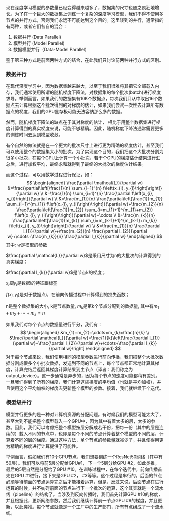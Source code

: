 现在深度学习模型的参数量已经变得越来越多了，数据集的尺寸也随之疯狂地增长。为了在一个巨大的数据集上训练一个复杂的深度学习模型，我们不得不使用多节点的并行方式，否则我们永远不可能达到这个目的。这里谈到的并行，通常指的有两种，或者它们各自的混合：

1. 数据并行 (Data Parallel)
2. 模型并行 (Model Parallel)
3. 数据模型并行（Data-Model Parallel）

鉴于第三种方式是前面两种方式的结合，在此我们只讨论前两种并行方式的区别。

### **数据并行**

在现代深度学习中，因为数据集越来越大，以至于我们很难将其把它全部载入内存，我们通常使用所谓的随机梯度下降法，对数据集的每个批次(batch)进行梯度求导。举例而言，如果我们的数据集有10K个数据点，每次我们只从中取出16个数据点去计算根据这个批次得到的对梯度的估计，如果我们尝试一次性去计算所有数据点的梯度，我们的GPU显存极可能无法容纳那么多的数据。

然而，随机梯度下降法的缺点在于其对梯度的估计， 相比于用整个数据集进行梯度计算得到的真实梯度来说，可能不够精确。因此，随机梯度下降法通常需要更多的训练时间去达到模型收敛。

有个自然的做法就是在一个更大的批次尺寸上进行更为精确的梯度估计，甚至我们可以使用整个的数据集大小的批次。为了实现这个目的，我们把这个大批次分割为很多小批次，在每个GPU上计算一个小批次，若干个GPU的梯度估计结果进行汇总后，进行加权平均，最终求和就得到了最终的大批次的梯度估计结果。

而这个过程，可以用数学过程进行保证，如：
$$
\begin{aligned}
\frac{\partial \mathcal{L}}{\partial w} &=\frac{\partial\left[\frac{1}{n} \sum_{i=1}^{n} f\left(x_{i}, y_{i}\right)\right]}{\partial w} \\
&=\frac{1}{n} \sum_{i=1}^{n} \frac{\partial f\left(x_{i}, y_{i}\right)}{\partial w} \\
&=\frac{m_{1}}{n} \frac{\partial\left[\frac{1}{m_{1}} \sum_{i=1}^{m_{1}} f\left(x_{i}, y_{i}\right)\right]}{\partial w}+\frac{m_{2}}{n} \frac{\partial\left[\frac{1}{m_{2}} \sum_{i=m_{1}+1}^{m_{1}+m_{2}} f\left(x_{i}, y_{i}\right)\right]}{\partial w}+\cdots \\
&+\frac{m_{k}}{n} \frac{\partial\left[\frac{1}{m_{k}} \sum_{i=m_{k-1}+1}^{m_{k-1}+m_{k}} f\left(x_{i}, y_{i}\right)\right]}{\partial w} \\
&=\frac{m_{1}}{n} \frac{\partial l_{1}}{\partial w}+\frac{m_{2}}{n} \frac{\partial l_{2}}{\partial w}+\cdots+\frac{m_{k}}{n} \frac{\partial l_{k}}{\partial w}
\end{aligned}
$$
其中: $w$是模型的参数

$\frac{\partial \mathcal{L}}{\partial w}$是采用尺寸为n的大批次的计算得到的真实梯度；

$\frac{\partial l_{k}}{\partial w}$是节点k的梯度；

$x_i跟y_i$是数据i的特征跟标签

$f\left(x_{i}, y_{i}\right)$是对于数据点i，在前向传播过程中计算得到的损失函数；

n是整个数据集的大小, k是节点数量, $m_k$是第k个节点分配到的数据量, 其中有$m_{1}+m_{2}+\cdots+m_{k}=n$

如果我们对每个节点的数据量进行平分，我们有：
$$
\begin{aligned}
&m_{1}=m_{2}=\cdots=m_{k}=\frac{n}{k} \\
&\frac{\partial \mathcal{L}}{\partial w}=\frac{1}{k}\left[\frac{\partial l_{1}}{\partial w}+\frac{\partial l_{2}}{\partial w}+\cdots+\frac{\partial l_{k}}{\partial w}\right]
\end{aligned}
$$
对于每个节点来说，我们使用相同的模型参数进行前向传播，我们把整个大批次数据分割成很多个小批次数据，发送到不同的节点上，每个节点都正常地计算其梯度，计算完结后返回其梯度计算结果到主节点（译者：我们称之为output_device）。这一步通常是异步的，因为每个节点的速度可能都稍有差别。一旦我们得到了所有的梯度，我们计算这些梯度的平均值（也就是平均加权），并且使用这个平均加权的梯度去更新整个模型的参数。接着，我们就继续下个迭代。

### 模型级并行

模型并行更多的是一种对计算机资源的分配问题。有时候我们的模型可能太大了，甚至大到不能把整个模型载入一个GPU中，因为其中有着太多的层，太多的参数。因此，我们可以考虑把整个模型按层分解成若干份，把每一份（其中的层是连续的）载入不同的节点中，也即是每个不同的节点计算着整个模型的不同的层，计算着不同的层的梯度。通过这种方法，单个节点的参数量就减少了，并且使得用更为精确的梯度进行计算提供了可能性。

举例而言，假如我们有10个GPU节点，我们想要训练一个ResNet50网络（其中有50层）。我们可以将前5层分配给GPU#1， 下一个5层分给GPU #2，如此类推，最后的5层自然是分配给了GPU #10。在训练过程中，在每个迭代中，前向传播首先在GPU #1进行，接下来是GPU #2， #3等等。这个过程是串行的，后面的节点必须等待前面的节点运算完之后才能接着运算，但是，反过来说，后面节点在进行运算的时候，并不妨碍前面的节点进行下一个批次的运算，这个其实就是一个流水线（pipeline）的结构了。当涉及到反向传播时，我们首先计算GPU #10的梯度，并且根据此，更新网络参数。然后我们继续计算前一节点GPU #9的梯度，并且更新，以此类推。每个节点就像是一个工厂中的生产部门，所有节点组成了一个流水线。